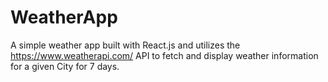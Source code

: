 # WeatherApp
A simple weather app built with React.js and utilizes the https://www.weatherapi.com/ API to fetch and display weather information for a given City for 7 days.
